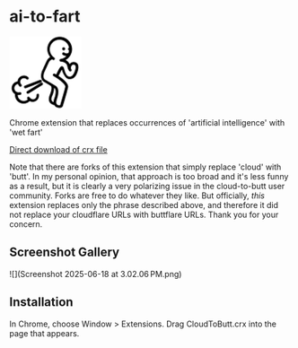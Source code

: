 ai-to-fart
=============

![](logo.png)

Chrome extension that replaces occurrences of 'artificial intelligence' with 'wet fart'

[Direct download of crx file](https://github.com/panicsteve/cloud-to-butt/blob/master/CloudToButt.crx?raw=true)

Note that there are forks of this extension that simply replace 'cloud' with 'butt'.
In my personal opinion, that approach is too broad and it's less funny as a result, but it is clearly a very
polarizing issue in the cloud-to-butt user community.  Forks are free to do whatever they like.  But officially, _this_ extension replaces only the phrase described above, and therefore it did not replace your cloudflare URLs with buttflare URLs. Thank you for your concern.

Screenshot Gallery
------------------

![](Screenshot 2025-06-18 at 3.02.06 PM.png)

Installation
------------

In Chrome, choose Window > Extensions.  Drag CloudToButt.crx into the page that appears.
